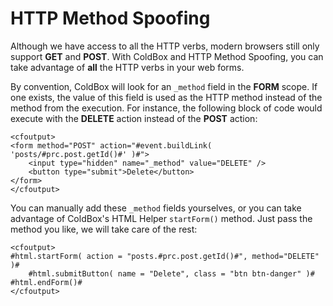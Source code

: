 # HTTP Method Spoofing

Although we have access to all the HTTP verbs, modern browsers still only support **GET** and **POST**. With ColdBox and HTTP Method Spoofing, you can take advantage of **all** the HTTP verbs in your web forms.

By convention, ColdBox will look for an `_method` field in the **FORM** scope. If one exists, the value of this field is used as the HTTP method instead of the method from the execution. For instance, the following block of code would execute with the **DELETE** action instead of the **POST** action:

```markup
<cfoutput>
<form method="POST" action="#event.buildLink( 'posts/#prc.post.getId()#' )#">
    <input type="hidden" name="_method" value="DELETE" />
    <button type="submit">Delete</button>
</form>
</cfoutput>
```

You can manually add these `_method` fields yourselves, or you can take advantage of ColdBox's HTML Helper `startForm()` method.  Just pass the method you like, we will take care of the rest:

```markup
<cfoutput>
#html.startForm( action = "posts.#prc.post.getId()#", method="DELETE" )#
    #html.submitButton( name = "Delete", class = "btn btn-danger" )#
#html.endForm()#
</cfoutput>
```
